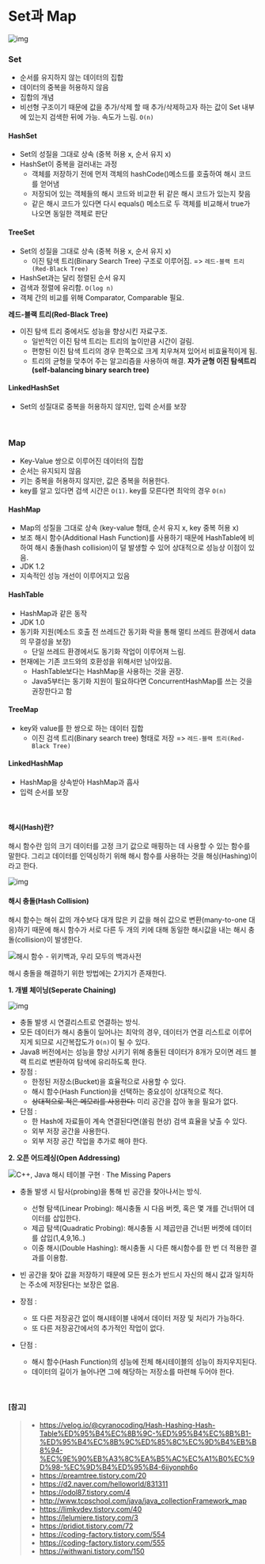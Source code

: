 # Set과 Map

![img](https://t1.daumcdn.net/cfile/tistory/2144004757FE1E332A)

### Set

- 순서를 유지하지 않는 데이터의 집합
- 데이터의 중복을 허용하지 않음
- 집합의 개념
- 비선형 구조이기 때문에 값을 추가/삭제 할 때 추가/삭제하고자 하는 값이 Set 내부에 있는지 검색한 뒤에 가능. 속도가 느림. `O(n)`

#### HashSet

- Set의 성질을 그대로 상속 (중복 허용 x, 순서 유지 x)
- HashSet이 중복을 걸러내는 과정
  - 객체를 저장하기 전에 먼저 객체의 hashCode()메소드를 호출하여 해시 코드를 얻어냄
  - 저장되어 있는 객체들의 해시 코드와 비교한 뒤 같은 해시 코드가 있는지 찾음
  - 같은 해시 코드가 있다면 다시 equals() 메소드로 두 객체를 비교해서 true가 나오면 동일한 객체로 판단

#### TreeSet

- Set의 성질을 그대로 상속 (중복 허용 x, 순서 유지 x)
  - 이진 탐색 트리(Binary Search Tree) 구조로 이루어짐. => `레드-블랙 트리(Red-Black Tree)`
- HashSet과는 달리 정렬된 순서 유지
- 검색과 정렬에 유리함. `O(log n)`
- 객체 간의 비교를 위해 Comparator, Comparable 필요. 

**레드-블랙 트리(Red-Black Tree)** 

- 이진 탐색 트리 중에서도 성능을 향상시킨 자료구조.
  - 일반적인 이진 탐색 트리는 트리의 높이만큼 시간이 걸림.
  - 편향된 이진 탐색 트리의 경우 한쪽으로 크게 치우쳐져 있어서 비효율적이게 됨.
  - 트리의 균형을 맞추어 주는 알고리즘을 사용하여 해결. **자가 균형 이진 탐색트리(self-balancing binary search tree)**

#### LinkedHashSet

- Set의 성질대로 중복을 허용하지 않지만, 입력 순서를 보장

</Br>

### Map

- Key-Value 쌍으로 이루어진 데이터의 집합
- 순서는 유지되지 않음
- 키는 중복을 허용하지 않지만, 값은 중복을 허용한다.
- key를 알고 있다면 검색 시간은 `O(1)`. key를 모른다면 최악의 경우 `O(n)`

#### HashMap

- Map의 성질을 그대로 상속 (key-value 형태, 순서 유지 x, key 중복 허용 x)
- 보조 해시 함수(Additional Hash Function)를 사용하기 때문에 HashTable에 비하여 해시 충돌(hash collision)이 덜 발생할 수 있어 상대적으로 성능상 이점이 있음.
- JDK 1.2
- 지속적인 성능 개선이 이루어지고 있음

#### HashTable

- HashMap과 같은 동작
- JDK 1.0
- 동기화 지원(메소드 호출 전 쓰레드간 동기화 락을 통해 멀티 쓰레드 환경에서 data의 무결성을 보장)
  - 단일 쓰레드 환경에서도 동기화 작업이 이루어져 느림.
- 현재에는 기존 코드와의 호환성을 위해서만 남아있음. 
  - HashTable보다는 HashMap을 사용하는 것을 권장.
  - Java5부터는 동기화 지원이 필요하다면 ConcurrentHashMap를 쓰는 것을 권장한다고 함

#### TreeMap

- key와 value를 한 쌍으로 하는 데이터 집합
  - 이진 검색 트리(Binary search tree) 형태로 저장 => `레드-블랙 트리(Red-Black Tree)`

#### LinkedHashMap

- HashMap을 상속받아 HashMap과 흡사
- 입력 순서를 보장

</br>

#### 해시(Hash)란?

해시 함수란 임의 크기 데이터를 고정 크기 값으로 매핑하는 데 사용할 수 있는 함수를 말한다. 그리고 데이터를 인덱싱하기 위해 해시 함수를 사용하는 것을 해싱(Hashing)이라고 한다. 

![img](https://t1.daumcdn.net/cfile/tistory/25758F43580F530822)



#### 해시 충돌(Hash Collision)

해시 함수는 해쉬 값의 개수보다 대개 많은 키 값을 해쉬 값으로 변환(many-to-one 대응)하기 때문에 해시 함수가 서로 다른 두 개의 키에 대해 동일한 해시값을 내는 해시 충돌(collision)이 발생한다.

![해시 함수 - 위키백과, 우리 모두의 백과사전](https://upload.wikimedia.org/wikipedia/commons/thumb/5/58/Hash_table_4_1_1_0_0_1_0_LL.svg/1200px-Hash_table_4_1_1_0_0_1_0_LL.svg.png)

해시 충돌을 해결하기 위한 방법에는 2가지가 존재한다. 

**1. 개별 체이닝(Seperate Chaining)**

![img](https://t1.daumcdn.net/cfile/tistory/2525963E580F616926)

- 충돌 발생 시 연결리스트로 연결하는 방식.
- 모든 데이터가 해시 충돌이 일어나는 최악의 경우, 데이터가 연결 리스트로 이루어지게 되므로 시간복잡도가  `O(n)`이 될 수 있다.
- Java8 버전에서는 성능을 향상 시키기 위해 충돌된 데이터가 8개가 모이면 레드 블랙 트리로 변환하여 탐색에 유리하도록 한다.
- 장점 :
  - 한정된 저장소(Bucket)을 효율적으로 사용할 수 있다.
  - 해시 함수(Hash Function)을 선택하는 중요성이 상대적으로 적다.
  -  ~~상대적으로 적은 메모리를 사용한다.~~ 미리 공간을 잡아 놓을 필요가 없다.
- 단점 :
  - 한 Hash에 자료들이 계속 연결된다면(쏠림 현상) 검색 효율을 낮출 수 있다.
  - 외부 저장 공간을 사용한다.
  - 외부 저장 공간 작업을 추가로 해야 한다.

**2. 오픈 어드레싱(Open Addressing)**

![C++, Java 해시 테이블 구현 · The Missing Papers](https://upload.wikimedia.org/wikipedia/commons/thumb/b/bf/Hash_table_5_0_1_1_1_1_0_SP.svg/450px-Hash_table_5_0_1_1_1_1_0_SP.svg.png)

- 충돌 발생 시 탐사(probing)을 통해 빈 공간을 찾아나서는 방식.
  - 선형 탐색(Linear Probing): 해시충돌 시 다음 버켓, 혹은 몇 개를 건너뛰어 데이터를 삽입한다.
  - 제곱 탐색(Quadratic Probing): 해시충돌 시 제곱만큼 건너뛴 버켓에 데이터를 삽입(1,4,9,16..)
  - 이중 해시(Double Hashing): 해시충돌 시 다른 해시함수를 한 번 더 적용한 결과를 이용함.
- 빈 공간을 찾아 값을 저장하기 때문에 모든 원소가 반드시 자신의 해시 값과 일치하는 주소에 저장된다는 보장은 없음.

- 장점 :
  - 또 다른 저장공간 없이 해시테이블 내에서 데이터 저장 및 처리가 가능하다.
  - 또 다른 저장공간에서의 추가적인 작업이 없다.

- 단점 :
  - 해시 함수(Hash Function)의 성능에 전체 해시테이블의 성능이 좌지우지된다.
  - 데이터의 길이가 늘어나면 그에 해당하는 저장소를 마련해 두어야 한다.

</br>

#### [참고]

> - https://velog.io/@cyranocoding/Hash-Hashing-Hash-Table%ED%95%B4%EC%8B%9C-%ED%95%B4%EC%8B%B1-%ED%95%B4%EC%8B%9C%ED%85%8C%EC%9D%B4%EB%B8%94-%EC%9E%90%EB%A3%8C%EA%B5%AC%EC%A1%B0%EC%9D%98-%EC%9D%B4%ED%95%B4-6ijyonph6o
> - https://preamtree.tistory.com/20
> - https://d2.naver.com/helloworld/831311
> - https://odol87.tistory.com/4
> - http://www.tcpschool.com/java/java_collectionFramework_map
> - https://limkydev.tistory.com/40
> - https://lelumiere.tistory.com/3
> - https://pridiot.tistory.com/72
> - https://coding-factory.tistory.com/554
> - https://coding-factory.tistory.com/555
> - https://withwani.tistory.com/150